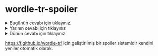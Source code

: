 # wordle-tr-spoiler

<details>
  <summary>Bugünün cevabı için tıklayınız.</summary>
  <br>
    <b> ezani </b>
</details>

<details>
  <summary>Yarının cevabı için tıklayınız</summary>
  <br>
   <b> hacir </b>
</details>

<details>
  <summary>Dünün cevabı için tıklayınız </summary>
  <br>
  <b> sıyga </b>
</details>

https://f.github.io/wordle-tr/ için geliştirilmiş bir spoiler sistemidir kendini yeniler otomatik olarak.

